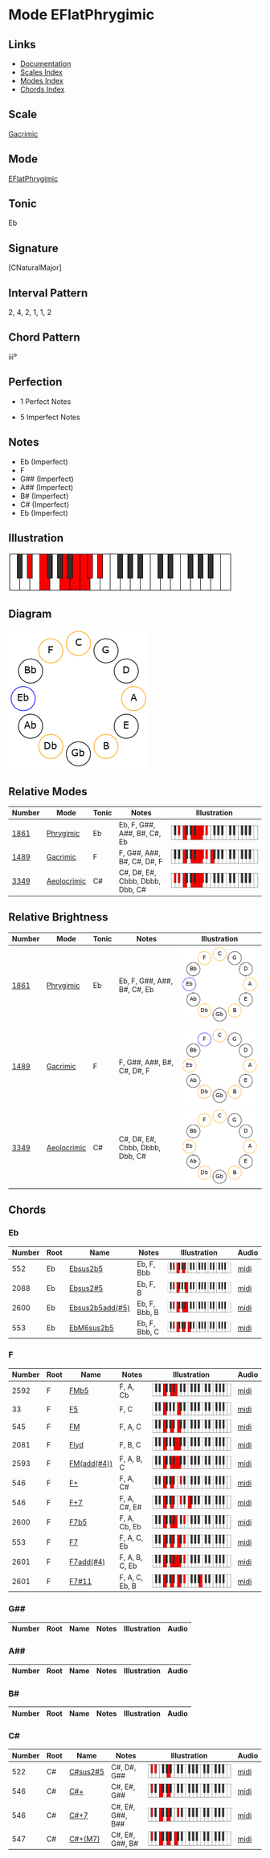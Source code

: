 # Mode EFlatPhrygimic

## Links

- [Documentation](README.md)
- [Scales Index](Scales.md)
- [Modes Index](Modes.md)
- [Chords Index](Chords.md)

## Scale

[Gacrimic](ScaleGacrimic.md)

## Mode

[EFlatPhrygimic](ModeEFlatPhrygimic.md)

## Tonic

Eb

## Signature

[CNaturalMajor]

## Interval Pattern

2, 4, 2, 1, 1, 2

## Chord Pattern

iii⁰

## Perfection

 - 1 Perfect Notes

 - 5 Imperfect Notes

## Notes

- Eb (Imperfect)
- F
- G## (Imperfect)
- A## (Imperfect)
- B# (Imperfect)
- C# (Imperfect)
- Eb (Imperfect)

## Illustration

![EFlatPhrygimic](ModeEFlatPhrygimic.png)

## Diagram

![EFlatPhrygimic](CircleModeEFlatPhrygimic.png)

## Relative Modes

| Number | Mode | Tonic | Notes | Illustration |
|--------|------|-------|-------|--------------|
| [1861](https://ianring.com/musictheory/scales/1861) | [Phrygimic](ModePhrygimic.md) | Eb | Eb, F, G##, A##, B#, C#, Eb | ![EFlatPhrygimic](ModeEFlatPhrygimic.png) |
| [1489](https://ianring.com/musictheory/scales/1489) | [Gacrimic](ModeGacrimic.md) | F | F, G##, A##, B#, C#, D#, F | ![FNaturalGacrimic](ModeFNaturalGacrimic.png) |
| [3349](https://ianring.com/musictheory/scales/3349) | [Aeolocrimic](ModeAeolocrimic.md) | C# | C#, D#, E#, Cbbb, Dbbb, Dbb, C# | ![CSharpAeolocrimic](ModeCSharpAeolocrimic.png) |
## Relative Brightness

| Number | Mode | Tonic | Notes | Illustration |
|--------|------|-------|-------|--------------|
| [1861](https://ianring.com/musictheory/scales/1861) | [Phrygimic](ModePhrygimic.md) | Eb | Eb, F, G##, A##, B#, C#, Eb | ![EFlatPhrygimic](CircleModeEFlatPhrygimic.png) |
| [1489](https://ianring.com/musictheory/scales/1489) | [Gacrimic](ModeGacrimic.md) | F | F, G##, A##, B#, C#, D#, F | ![FNaturalGacrimic](CircleModeFNaturalGacrimic.png) |
| [3349](https://ianring.com/musictheory/scales/3349) | [Aeolocrimic](ModeAeolocrimic.md) | C# | C#, D#, E#, Cbbb, Dbbb, Dbb, C# | ![CSharpAeolocrimic](CircleModeCSharpAeolocrimic.png) |

## Chords

### Eb

| Number | Root | Name | Notes | Illustration | Audio |
|--------|------|------|-------|--------------|-------|
| 552 | Eb | [Ebsus2b5](ChordEFlatSuspendedSecondFlatFifth.md) | Eb, F, Bbb | ![Ebsus2b5](ChordEFlatSuspendedSecondFlatFifthRootPosition.png) | [midi](ChordEFlatSuspendedSecondFlatFifthRootPosition.mid) |
| 2088 | Eb | [Ebsus2#5](ChordEFlatSuspendedSecondSharpFifth.md) | Eb, F, B | ![Ebsus2#5](ChordEFlatSuspendedSecondSharpFifthRootPosition.png) | [midi](ChordEFlatSuspendedSecondSharpFifthRootPosition.mid) |
| 2600 | Eb | [Ebsus2b5add(#5)](ChordEFlatSuspendedSecondFlatFifthAddSharpFifth.md) | Eb, F, Bbb, B | ![Ebsus2b5add(#5)](ChordEFlatSuspendedSecondFlatFifthAddSharpFifthRootPosition.png) | [midi](ChordEFlatSuspendedSecondFlatFifthAddSharpFifthRootPosition.mid) |
| 553 | Eb | [EbM6sus2b5](ChordEFlatMajorSixthSuspendedSecondFlatFifth.md) | Eb, F, Bbb, C | ![EbM6sus2b5](ChordEFlatMajorSixthSuspendedSecondFlatFifthRootPosition.png) | [midi](ChordEFlatMajorSixthSuspendedSecondFlatFifthRootPosition.mid) |

### F

| Number | Root | Name | Notes | Illustration | Audio |
|--------|------|------|-------|--------------|-------|
| 2592 | F | [FMb5](ChordFNaturalMajorFlatFifth.md) | F, A, Cb | ![FMb5](ChordFNaturalMajorFlatFifthRootPosition.png) | [midi](ChordFNaturalMajorFlatFifthRootPosition.mid) |
| 33 | F | [F5](ChordFNaturalPowerChord.md) | F, C | ![F5](ChordFNaturalPowerChordRootPosition.png) | [midi](ChordFNaturalPowerChordRootPosition.mid) |
| 545 | F | [FM](ChordFNaturalMajor.md) | F, A, C | ![FM](ChordFNaturalMajorRootPosition.png) | [midi](ChordFNaturalMajorRootPosition.mid) |
| 2081 | F | [Flyd](ChordFNaturalLydian.md) | F, B, C | ![Flyd](ChordFNaturalLydianRootPosition.png) | [midi](ChordFNaturalLydianRootPosition.mid) |
| 2593 | F | [FM(add(#4))](ChordFNaturalMajorAddSharpFourth.md) | F, A, B, C | ![FM(add(#4))](ChordFNaturalMajorAddSharpFourthRootPosition.png) | [midi](ChordFNaturalMajorAddSharpFourthRootPosition.mid) |
| 546 | F | [F+](ChordFNaturalAugmented.md) | F, A, C# | ![F+](ChordFNaturalAugmentedRootPosition.png) | [midi](ChordFNaturalAugmentedRootPosition.mid) |
| 546 | F | [F+7](ChordFNaturalAugmentedAugmentedSeventh.md) | F, A, C#, E# | ![F+7](ChordFNaturalAugmentedAugmentedSeventhRootPosition.png) | [midi](ChordFNaturalAugmentedAugmentedSeventhRootPosition.mid) |
| 2600 | F | [F7b5](ChordFNaturalDominantSeventhFlatFifth.md) | F, A, Cb, Eb | ![F7b5](ChordFNaturalDominantSeventhFlatFifthRootPosition.png) | [midi](ChordFNaturalDominantSeventhFlatFifthRootPosition.mid) |
| 553 | F | [F7](ChordFNaturalDominantSeventh.md) | F, A, C, Eb | ![F7](ChordFNaturalDominantSeventhRootPosition.png) | [midi](ChordFNaturalDominantSeventhRootPosition.mid) |
| 2601 | F | [F7add(#4)](ChordFNaturalDominantSeventhAddSharpFourth.md) | F, A, B, C, Eb | ![F7add(#4)](ChordFNaturalDominantSeventhAddSharpFourthRootPosition.png) | [midi](ChordFNaturalDominantSeventhAddSharpFourthRootPosition.mid) |
| 2601 | F | [F7#11](ChordFNaturalDominantSeventhSharpEleventh.md) | F, A, C, Eb, B | ![F7#11](ChordFNaturalDominantSeventhSharpEleventhRootPosition.png) | [midi](ChordFNaturalDominantSeventhSharpEleventhRootPosition.mid) |

### G##

| Number | Root | Name | Notes | Illustration | Audio |
|--------|------|------|-------|--------------|-------|

### A##

| Number | Root | Name | Notes | Illustration | Audio |
|--------|------|------|-------|--------------|-------|

### B#

| Number | Root | Name | Notes | Illustration | Audio |
|--------|------|------|-------|--------------|-------|

### C#

| Number | Root | Name | Notes | Illustration | Audio |
|--------|------|------|-------|--------------|-------|
| 522 | C# | [C#sus2#5](ChordCSharpSuspendedSecondSharpFifth.md) | C#, D#, G## | ![C#sus2#5](ChordCSharpSuspendedSecondSharpFifthRootPosition.png) | [midi](ChordCSharpSuspendedSecondSharpFifthRootPosition.mid) |
| 546 | C# | [C#+](ChordCSharpAugmented.md) | C#, E#, G## | ![C#+](ChordCSharpAugmentedRootPosition.png) | [midi](ChordCSharpAugmentedRootPosition.mid) |
| 546 | C# | [C#+7](ChordCSharpAugmentedAugmentedSeventh.md) | C#, E#, G##, B## | ![C#+7](ChordCSharpAugmentedAugmentedSeventhRootPosition.png) | [midi](ChordCSharpAugmentedAugmentedSeventhRootPosition.mid) |
| 547 | C# | [C#+(M7)](ChordCSharpAugmentedMajorSeventh.md) | C#, E#, G##, B# | ![C#+(M7)](ChordCSharpAugmentedMajorSeventhRootPosition.png) | [midi](ChordCSharpAugmentedMajorSeventhRootPosition.mid) |

